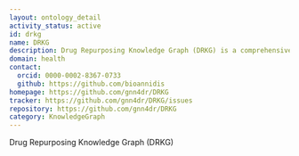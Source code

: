 ```yaml
---
layout: ontology_detail
activity_status: active
id: drkg
name: DRKG
description: Drug Repurposing Knowledge Graph (DRKG) is a comprehensive biological knowledge graph relating genes, compounds, diseases, biological processes, side effects and symptoms.
domain: health
contact:
  orcid: 0000-0002-8367-0733
  github: https://github.com/bioannidis
homepage: https://github.com/gnn4dr/DRKG
tracker: https://github.com/gnn4dr/DRKG/issues
repository: https://github.com/gnn4dr/DRKG
category: KnowledgeGraph
---
```


Drug Repurposing Knowledge Graph (DRKG)
